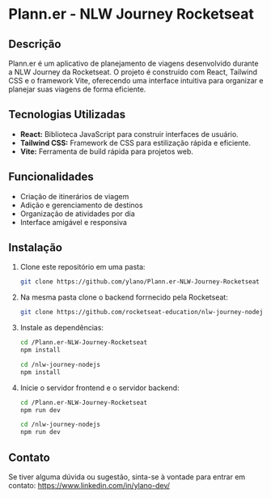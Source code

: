 # Plann.er - NLW Journey Rocketseat

## Descrição

Plann.er é um aplicativo de planejamento de viagens desenvolvido durante a NLW Journey da Rocketseat. 
O projeto é construído com React, Tailwind CSS e o framework Vite, oferecendo uma interface intuitiva para organizar e planejar suas viagens de forma eficiente.

## Tecnologias Utilizadas

- **React:** Biblioteca JavaScript para construir interfaces de usuário.
- **Tailwind CSS:** Framework de CSS para estilização rápida e eficiente.
- **Vite:** Ferramenta de build rápida para projetos web.

## Funcionalidades

- Criação de itinerários de viagem
- Adição e gerenciamento de destinos
- Organização de atividades por dia
- Interface amigável e responsiva

## Instalação

1. Clone este repositório em uma pasta:
    ```bash
    git clone https://github.com/ylano/Plann.er-NLW-Journey-Rocketseat
    ```
2. Na mesma pasta clone o backend forrnecido pela Rocketseat:
    ```bash
    git clone https://github.com/rocketseat-education/nlw-journey-nodejs
    ```
3. Instale as dependências:
    ```bash
    cd /Plann.er-NLW-Journey-Rocketseat
    npm install

    cd /nlw-journey-nodejs
    npm install
    ```
4. Inicie o servidor frontend e o servidor backend:
    ```bash
    cd /Plann.er-NLW-Journey-Rocketseat
    npm run dev

    cd /nlw-journey-nodejs
    npm run dev
    ```

## Contato

Se tiver alguma dúvida ou sugestão, sinta-se à vontade para entrar em contato:
https://www.linkedin.com/in/ylano-dev/
